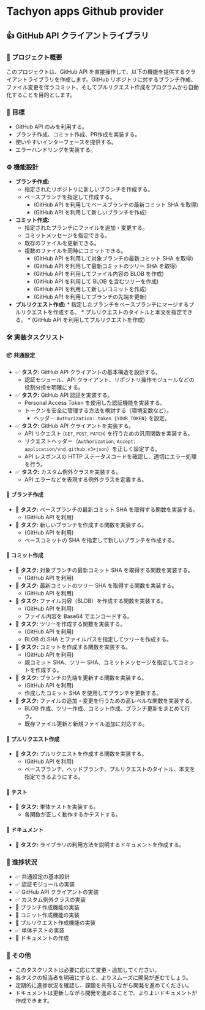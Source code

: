 # Tachyon apps Github provider

## 👍 GitHub API クライアントライブラリ

### 🚀 プロジェクト概要

このプロジェクトは、GitHub API を直接操作して、以下の機能を提供するクライアントライブラリを作成します。GitHub リポジトリに対するブランチ作成、ファイル変更を伴うコミット、そしてプルリクエスト作成をプログラムから自動化することを目的とします。

### 🎯 目標

*   GitHub API のみを利用する。
*   ブランチ作成、コミット作成、PR作成を実装する。
*   使いやすいインターフェースを提供する。
*   エラーハンドリングを実装する。

### ⚙️ 機能設計

*   **ブランチ作成:**
    *   指定されたリポジトリに新しいブランチを作成する。
    *   ベースブランチを指定して作成する。
        *   (GitHub API を利用してベースブランチの最新コミット SHA を取得)
        *   (GitHub API を利用して新しいブランチを作成)
*   **コミット作成:**
    *   指定されたブランチにファイルを追加・変更する。
    *   コミットメッセージを指定できる。
    *   既存のファイルを更新できる。
    *   複数のファイルを同時にコミットできる。
        *   (GitHub API を利用して対象ブランチの最新コミット SHA を取得)
        *   (GitHub API を利用して最新コミットのツリー SHA を取得)
        *   (GitHub API を利用してファイル内容の BLOB を作成)
        *   (GitHub API を利用して BLOB を含むツリーを作成)
        *   (GitHub API を利用して新しいコミットを作成)
        *   (GitHub API を利用してブランチの先端を更新)
*    **プルリクエスト作成:**
    *   指定したブランチをベースブランチにマージするプルリクエストを作成する。
    *   プルリクエストのタイトルと本文を指定できる。
    *   (GitHub API を利用してプルリクエストを作成)

### 🛠 実装タスクリスト

#### 📦 共通設定

*   ✅  **タスク:** GitHub API クライアントの基本構造を設計する。
    *   認証モジュール、API クライアント、リポジトリ操作モジュールなどの役割分担を明確にする。
*   ✅ **タスク:** GitHub API 認証を実装する。
    *   Personal Access Token を使用した認証機能を実装する。
    *   トークンを安全に管理する方法を検討する（環境変数など）。
        *   ヘッダー `Authorization: token {YOUR_TOKEN}` を設定。
*   ✅ **タスク:** GitHub API クライアントを実装する。
    *   API リクエスト (`GET`, `POST`, `PATCH`) を行うための汎用関数を実装する。
    *   リクエストヘッダー（`Authorization`, `Accept: application/vnd.github.v3+json`）を正しく設定する。
    *   API レスポンスの HTTP ステータスコードを確認し、適切にエラー処理を行う。
*   ✅ **タスク:** カスタム例外クラスを実装する。
    *   API エラーなどを表現する例外クラスを定義する。

#### 🌿 ブランチ作成

*   📝 **タスク:** ベースブランチの最新コミット SHA を取得する関数を実装する。
    *   (GitHub API を利用)
*   📝 **タスク:** 新しいブランチを作成する関数を実装する。
    *   (GitHub API を利用)
    *   ベースコミットの SHA を指定して新しいブランチを作成する。

#### 📝 コミット作成

*   📝 **タスク:** 対象ブランチの最新コミット SHA を取得する関数を実装する。
    *   (GitHub API を利用)
*   📝 **タスク:** 最新コミットのツリー SHA を取得する関数を実装する。
    *   (GitHub API を利用)
*   📝 **タスク:** ファイル内容（BLOB）を作成する関数を実装する。
    *    (GitHub API を利用)
    *   ファイル内容を Base64 でエンコードする。
*   📝 **タスク:** ツリーを作成する関数を実装する。
    *   (GitHub API を利用)
    *   BLOB の SHA とファイルパスを指定してツリーを作成する。
*   📝 **タスク:** コミットを作成する関数を実装する。
    *   (GitHub API を利用)
    *   親コミット SHA、ツリー SHA、コミットメッセージを指定してコミットを作成する。
*   📝 **タスク:** ブランチの先端を更新する関数を実装する。
    *   (GitHub API を利用)
    *   作成したコミット SHA を使用してブランチを更新する。
*   📝 **タスク:** ファイルの追加・変更を行うための高レベルな関数を実装する。
    *   BLOB 作成、ツリー作成、コミット作成、ブランチ更新をまとめて行う。
    *   既存ファイル更新と新規ファイル追加に対応する。

#### 🔀 プルリクエスト作成

*   📝 **タスク:** プルリクエストを作成する関数を実装する。
    *   (GitHub API を利用)
    *   ベースブランチ、ヘッドブランチ、プルリクエストのタイトル、本文を指定できるようにする。

#### 🧪 テスト

*   📝 **タスク:** 単体テストを実装する。
    *   各関数が正しく動作するかテストする。

#### 📖 ドキュメント

*   📝 **タスク:** ライブラリの利用方法を説明するドキュメントを作成する。

### 🚦 進捗状況

*   ✅ 共通設定の基本設計
*   ✅ 認証モジュールの実装
*   ✅ GitHub API クライアントの実装
*   ✅ カスタム例外クラスの実装
*   📝 ブランチ作成機能の実装
*   📝 コミット作成機能の実装
*   📝 プルリクエスト作成機能の実装
*   ✅ 単体テストの実装
*   📝 ドキュメントの作成

### 📣 その他

*   このタスクリストは必要に応じて変更・追加してください。
*   各タスクの担当者を明確にすると、よりスムーズに開発が進むでしょう。
*   定期的に進捗状況を確認し、課題を共有しながら開発を進めてください。
*   ドキュメントは更新しながら開発を進めることで、よりよいドキュメントが作成できます。

